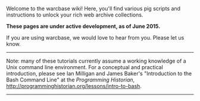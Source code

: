 Welcome to the warcbase wiki! Here, you'll find various pig scripts and instructions to unlock your rich web archive collections.

**These pages are under active development, as of June 2015.**

If you are using warcbase, we would love to hear from you. Please let us know.

***

Note: many of these tutorials currently assume a working knowledge of a Unix command line environment. For a conceptual and practical introduction, please see Ian Milligan and James Baker's "Introduction to the Bash Command Line" at the *Programming Historian*, <http://programminghistorian.org/lessons/intro-to-bash>.

***